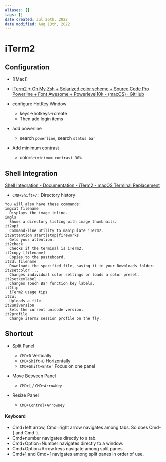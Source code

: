 ```yaml
---
aliases: []
tags: []
date created: Jul 26th, 2022
date modified: Aug 13th, 2022
---
```

# iTerm2
## Configuration
- [[Mac]]
- [iTerm2 + Oh My Zsh + Solarized color scheme + Source Code Pro Powerline + Font Awesome + Powerlevel10k - (macOS) · GitHub](https://gist.github.com/kevin-smets/8568070)

- configure HotKey Window
	- keys->hotkeys->create
	- Then add login items

- add powerline
	- search `powerline`, search `status bar`

- Add minimum contrast
	- colors->`minimum contrast 30%`

## Shell Integration
[Shell Integration - Documentation - iTerm2 - macOS Terminal Replacement](https://iterm2.com/documentation-shell-integration.html)

- `CMD+Shift+/` : Directory history

```
You will also have these commands:
imgcat filename
  Displays the image inline.
imgls
  Shows a directory listing with image thumbnails.
it2api
  Command-line utility to manipulate iTerm2.
it2attention start|stop|fireworks
  Gets your attention.
it2check
  Checks if the terminal is iTerm2.
it2copy [filename]
  Copies to the pasteboard.
it2dl filename
  Downloads the specified file, saving it in your Downloads folder.
it2setcolor ...
  Changes individual color settings or loads a color preset.
it2setkeylabel ...
  Changes Touch Bar function key labels.
it2tip
  iTerm2 usage tips
it2ul
  Uploads a file.
it2universion
  Sets the current unicode version.
it2profile
  Change iTerm2 session profile on the fly.
```

## Shortcut
- Split Panel
	- `CMD+D` Vertically
	- `CMD+Shift+D` Horizontally
	- `CMD+Shift+Enter`	Focus on one panel

- Move Between Panel
	- `CMD+[` / `CMD+ArrowKey`

- Resize Panel
	- `CMD+Control+ArrowKey`
	
#### Keyboard
-   Cmd+left arrow, Cmd+right arrow navigates among tabs. So does Cmd-{ and Cmd-}.
-   Cmd+number navigates directly to a tab.
-   Cmd+Option+Number navigates directly to a window.
-   Cmd+Option+Arrow keys navigate among split panes.
-   Cmd+\] and Cmd+\[ navigates among split panes in order of use.

